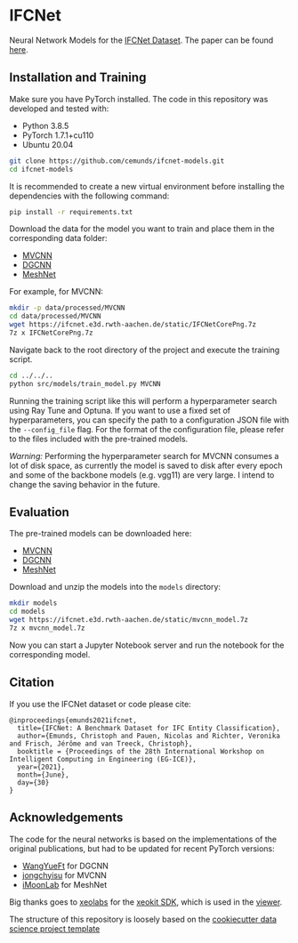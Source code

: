 IFCNet
==============================

Neural Network Models for the [IFCNet Dataset](https://ifcnet.e3d.rwth-aachen.de/). The paper can be found [here](https://arxiv.org/abs/2106.09712).

## Installation and Training

Make sure you have PyTorch installed. The code in this repository was developed and tested with:

* Python 3.8.5
* PyTorch 1.7.1+cu110
* Ubuntu 20.04

```bash
git clone https://github.com/cemunds/ifcnet-models.git
cd ifcnet-models
```

It is recommended to create a new virtual environment before installing the dependencies with the following command:

```bash
pip install -r requirements.txt
```

Download the data for the model you want to train and place them in the corresponding data folder:

* [MVCNN](https://ifcnet.e3d.rwth-aachen.de/static/IFCNetCorePng.7z)
* [DGCNN](https://ifcnet.e3d.rwth-aachen.de/static/IFCNetCorePly.7z)
* [MeshNet](https://ifcnet.e3d.rwth-aachen.de/static/IFCNetCoreNpz.7z)

For example, for MVCNN:
```bash
mkdir -p data/processed/MVCNN
cd data/processed/MVCNN
wget https://ifcnet.e3d.rwth-aachen.de/static/IFCNetCorePng.7z
7z x IFCNetCorePng.7z
```

Navigate back to the root directory of the project and execute the training script.
```bash
cd ../../..
python src/models/train_model.py MVCNN
```
Running the training script like this will perform a hyperparameter search using Ray Tune and Optuna. If you want to use a fixed set of hyperparameters, you can specify the path to a configuration JSON file with the `--config_file` flag. For the format of the configuration file, please refer to the files included with the pre-trained models.

*Warning:* Performing the hyperparameter search for MVCNN consumes a lot of disk space, as currently the model is saved to disk after every epoch and some of the backbone models (e.g. vgg11) are very large. I intend to change the saving behavior in the future.

## Evaluation

The pre-trained models can be downloaded here:
* [MVCNN](https://ifcnet.e3d.rwth-aachen.de/static/mvcnn_model.7z)
* [DGCNN](https://ifcnet.e3d.rwth-aachen.de/static/dgcnn_model.7z)
* [MeshNet](https://ifcnet.e3d.rwth-aachen.de/static/meshnet_model.7z)

Download and unzip the models into the `models` directory:

```bash
mkdir models
cd models
wget https://ifcnet.e3d.rwth-aachen.de/static/mvcnn_model.7z
7z x mvcnn_model.7z
```
Now you can start a Jupyter Notebook server and run the notebook for the corresponding model.

## Citation
If you use the IFCNet dataset or code please cite:
```
@inproceedings{emunds2021ifcnet,
  title={IFCNet: A Benchmark Dataset for IFC Entity Classification},
  author={Emunds, Christoph and Pauen, Nicolas and Richter, Veronika and Frisch, Jérôme and van Treeck, Christoph},
  booktitle = {Proceedings of the 28th International Workshop on Intelligent Computing in Engineering (EG-ICE)},
  year={2021},
  month={June},
  day={30}
}
```

## Acknowledgements
The code for the neural networks is based on the implementations of the original publications, but had to be updated for recent PyTorch versions:
* [WangYueFt](https://github.com/WangYueFt/dgcnn) for DGCNN
* [jongchyisu](https://github.com/jongchyisu/mvcnn_pytorch) for MVCNN
* [iMoonLab](https://github.com/iMoonLab/MeshNet) for MeshNet

Big thanks goes to [xeolabs](https://github.com/xeolabs) for the [xeokit SDK](https://github.com/xeokit/xeokit-sdk), which is used in the [viewer](https://ifcnet.e3d.rwth-aachen.de/).

The structure of this repository is loosely based on the [cookiecutter data science project template](https://drivendata.github.io/cookiecutter-data-science/)
